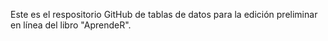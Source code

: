 Este es el respositorio GitHub de tablas de datos para la edición preliminar en línea  del libro "AprendeR".
